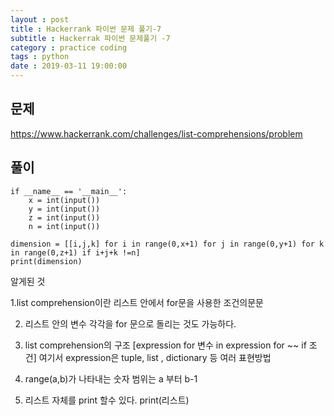 ```yaml
---
layout : post
title : Hackerrank 파이썬 문제 풀기-7
subtitle : Hackerrak 파이썬 문제풀기 -7
category : practice coding
tags : python
date : 2019-03-11 19:00:00
---
```


## 문제 
https://www.hackerrank.com/challenges/list-comprehensions/problem


## 풀이
~~~
if __name__ == '__main__':
    x = int(input())
    y = int(input())
    z = int(input())
    n = int(input())

dimension = [[i,j,k] for i in range(0,x+1) for j in range(0,y+1) for k in range(0,z+1) if i+j+k !=n]
print(dimension)

~~~
알게된 것

1.list comprehension이란 리스트 안에서 for문을 사용한 조건의문문

2. 리스트 안의 변수 각각을 for 문으로 돌리는 것도 가능하다.

3. list comprehension의 구조 [expression for 변수 in expression for ~~ if 조건]
여기서 expression은 tuple, list , dictionary 등 여러 표현방법

4. range(a,b)가 나타내는 숫자 범위는 a 부터 b-1

5. 리스트 자체를 print 할수 있다. print(리스트)
